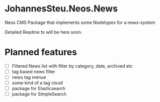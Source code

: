 # JohannesSteu.Neos.News
Neos CMS Package that implements some Nodetypes for a news-system

Detailed Readme to will be here soon.


# Planned features
- [ ] Filtered News list with filter by category, date, archived etc
- [ ] tag based news filter
- [ ] news tag menue
- [ ] some kind of a tag cloud
- [ ] package for Elasticsearch
- [ ] package for SimpleSearch
